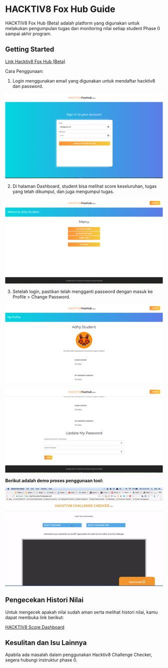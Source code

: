 # HACKTIV8 Fox Hub Guide

HACKTIV8 Fox Hub (Beta) adalah platform yang digunakan untuk melakukan pengumpulan tugas dan monitoring nilai setiap student Phase 0 sampai akhir program.

## Getting Started

[Link Hacktiv8 Fox Hub (Beta)](http://foxhub.hacktiv8.co.s3-website-ap-southeast-1.amazonaws.com/)

Cara Penggunaan:

1. Login menggunakan email yang digunakan untuk mendaftar hacktiv8 dan password.

![Demo Login](/assets/demo-foxhub-login.png)

2. Di halaman Dashboard, student bisa melihat score keseluruhan, tugas yang telah dikumpul, dan juga mengumpul tugas.

![Demo Dashboard](/assets/demo-foxhub-dashboard.png)

3. Setelah login, pastikan telah mengganti password dengan masuk ke Profile > Change Password.

![Demo Login](/assets/demo-foxhub-profile.png)

![Demo Login](/assets/demo-foxhub-change-password.png)

**Berikut adalah demo proses penggunaan tool:**

![Demo](/assets/h8-challenge-checker-demo.gif)

## Pengecekan Histori Nilai

Untuk mengecek apakah nilai sudah aman serta melihat histori nilai, kamu dapat membuka link berikut:

[HACKTIV8 Score Dashboard](https://teaching-data.firebaseapp.com/dashboard.html)

## Kesulitan dan Isu Lainnya

Apabila ada masalah dalam penggunakan Hacktiv8 Challenge Checker, segera hubungi instruktur phase 0.
